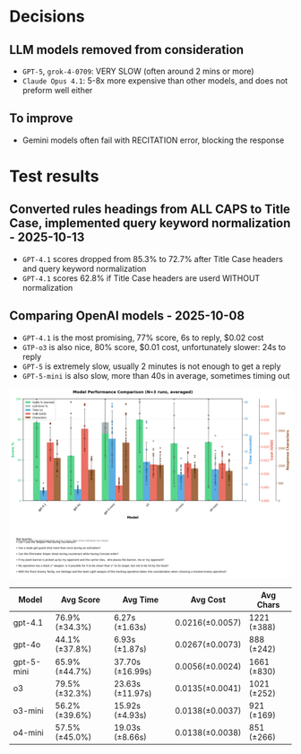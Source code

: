# Decisions
## LLM models removed from consideration
- `GPT-5`, `grok-4-0709`: VERY SLOW (often around 2 mins or more)
- `Claude Opus 4.1`: 5-8x more expensive than other models, and does not preform well either

## To improve
- Gemini models often fail with RECITATION error, blocking the response

# Test results
## Converted rules headings from ALL CAPS to Title Case, implemented query keyword normalization - 2025-10-13
- `GPT-4.1` scores dropped from 85.3% to 72.7% after Title Case headers and query keyword normalization
- `GPT-4.1` scores 62.8% if Title Case headers are userd WITHOUT normalization

## Comparing OpenAI models - 2025-10-08
- `GPT-4.1` is the most promising, 77% score, 6s to reply, $0.02 cost
- `GTP-o3` is also nice, 80% score, $0.01 cost, unfortunately slower: 24s to reply
- `GPT-5` is extremely slow, usually 2 minutes is not enough to get a reply
- `GPT-5-mini` is also slow, more than 40s in average, sometimes timing out

![report](quality_test_2025-10-08_12-27-54_chart_multirun_3x.png)

| Model | Avg Score | Avg Time | Avg Cost | Avg Chars |
|-------|-----------|----------|----------|-----------|
| gpt-4.1 | 76.9% (±34.3%) | 6.27s (±1.63s) | $0.0216 (±$0.0057) | 1221 (±388) |
| gpt-4o | 44.1% (±37.8%) | 6.93s (±1.87s) | $0.0267 (±$0.0073) | 888 (±242) |
| gpt-5-mini | 65.9% (±44.7%) | 37.70s (±16.99s) | $0.0056 (±$0.0024) | 1661 (±830) |
| o3 | 79.5% (±32.3%) | 23.63s (±11.97s) | $0.0135 (±$0.0041) | 1021 (±252) |
| o3-mini | 56.2% (±39.6%) | 15.92s (±4.93s) | $0.0138 (±$0.0037) | 921 (±169) |
| o4-mini | 57.5% (±45.0%) | 19.03s (±8.66s) | $0.0138 (±$0.0038) | 851 (±266) |

